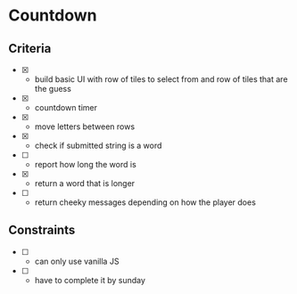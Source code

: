 # Countdown

## Criteria

* [x] - build basic UI with row of tiles to select from and row of tiles that are the guess
* [x] - countdown timer
* [x] - move letters between rows
* [x] - check if submitted string is a word
* [ ] - report how long the word is
* [x] - return a word that is longer
* [ ] - return cheeky messages depending on how the player does


## Constraints

* [ ] - can only use vanilla JS
* [ ] - have to complete it by sunday